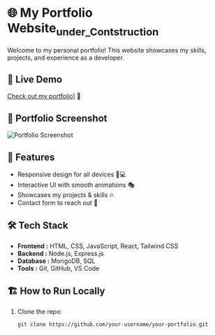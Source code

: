 # 🌐 My Portfolio Website<sub>under_Contstruction<sub>

Welcome to my personal portfolio! This website showcases my skills, projects, and experience as a developer.

## 🔗 Live Demo
[Check out my portfolio](https://rajyadav63.github.io/Portfolio-Website/)] 🚀 
## 📸 Portfolio Screenshot
![Portfolio Screenshot](https://github.com/rajyadav63/Portfolio-Website/blob/main/images/screenshot.png)



## 🎨 Features
- Responsive design for all devices 📱💻  
- Interactive UI with smooth animations 🎭  
- Showcases my projects & skills 🔥  
- Contact form to reach out 📩  

## 🛠️ Tech Stack
- **Frontend :** HTML, CSS, JavaScript, React, Tailwind CSS  
- **Backend :** Node.js, Express.js  
- **Database :** MongoDB, SQL  
- **Tools :** Git, GitHub, VS Code  

## 🏗️ How to Run Locally
1. Clone the repo:  
   ```bash
   git clone https://github.com/your-username/your-portfolio.git
